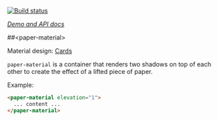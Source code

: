 
<!---

This README is automatically generated from the comments in these files:
paper-material.html

Edit those files, and our readme bot will duplicate them over here!
Edit this file, and the bot will squash your changes :)

The bot does some handling of markdown. Please file a bug if it does the wrong
thing! https://github.com/PolymerLabs/tedium/issues

-->

[![Build status](https://travis-ci.org/PolymerElements/paper-material.svg?branch=master)](https://travis-ci.org/PolymerElements/paper-material)

_[Demo and API docs](https://elements.polymer-project.org/elements/paper-material)_


##&lt;paper-material&gt;

Material design: [Cards](https://www.google.com/design/spec/components/cards.html)

`paper-material` is a container that renders two shadows on top of each other to
create the effect of a lifted piece of paper.

Example:

```html
<paper-material elevation="1">
  ... content ...
</paper-material>
```



